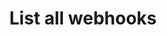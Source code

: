 ---
title: List all webhooks
excerpt: ''
api:
  file: webhooks.json
  operationId: listAppWebhooks
deprecated: false
hidden: false
metadata:
  title: ''
  description: ''
  robots: index
next:
  description: ''
---